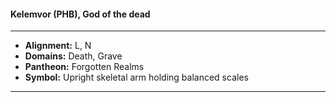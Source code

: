 #### Kelemvor (PHB), God of the dead
___

- **Alignment:** L, N
- **Domains:** Death, Grave
- **Pantheon:** Forgotten Realms
- **Symbol:** Upright skeletal arm holding balanced scales
___
